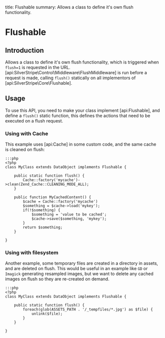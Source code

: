 title: Flushable
summary: Allows a class to define it's own flush functionality.
 
# Flushable

## Introduction

Allows a class to define it's own flush functionality, which is triggered when `flush=1` is requested in the URL.
[api:SilverStripe\Control\Middleware\FlushMiddleware] is run before a request is made, calling `flush()` statically on all
implementors of [api:SilverStripe\Core\Flushable].

## Usage

To use this API, you need to make your class implement [api:Flushable], and define a `flush()` static function,
this defines the actions that need to be executed on a flush request.

### Using with Cache

This example uses [api:Cache] in some custom code, and the same cache is cleaned on flush:

	:::php
	<?php
	class MyClass extends DataObject implements Flushable {
	
		public static function flush() {
			Cache::factory('mycache')->clean(Zend_Cache::CLEANING_MODE_ALL);
		}
	
		public function MyCachedContent() {
			$cache = Cache::factory('mycache')
			$something = $cache->load('mykey');
			if(!$something) {
				$something = 'value to be cached';
				$cache->save($something, 'mykey');
			}
			return $something;
		}
	
	}

### Using with filesystem

Another example, some temporary files are created in a directory in assets, and are deleted on flush. This would be
useful in an example like `GD` or `Imagick` generating resampled images, but we want to delete any cached images on
flush so they are re-created on demand.

	:::php
	<?php
	class MyClass extends DataObject implements Flushable {
	
		public static function flush() {
			foreach(glob(ASSETS_PATH . '/_tempfiles/*.jpg') as $file) {
				unlink($file);
			}
		}
	
	}

